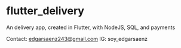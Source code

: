 # flutter_delivery

An delivery app, created in Flutter, with NodeJS, SQL, and payments 

Contact: edgarsaenz243@gmail.com
IG: soy_edgarsaenz
